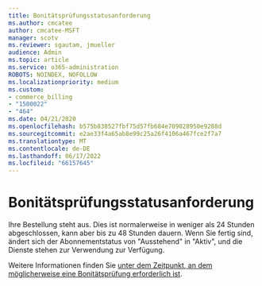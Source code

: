 ```yaml
---
title: Bonitätsprüfungsstatusanforderung
ms.author: cmcatee
author: cmcatee-MSFT
manager: scotv
ms.reviewer: sgautam, jmueller
audience: Admin
ms.topic: article
ms.service: o365-administration
ROBOTS: NOINDEX, NOFOLLOW
ms.localizationpriority: medium
ms.custom:
- commerce_billing
- "1500022"
- "464"
ms.date: 04/21/2020
ms.openlocfilehash: b575b838527fbf75d57fb684e709028950e9288d
ms.sourcegitcommit: e2ae33f4a65ab8e99c25a26f4106a467fce2f7a7
ms.translationtype: MT
ms.contentlocale: de-DE
ms.lasthandoff: 06/17/2022
ms.locfileid: "66157645"
---
```

# <a name="credit-check-status-request"></a>Bonitätsprüfungsstatusanforderung

Ihre Bestellung steht aus. Dies ist normalerweise in weniger als 24 Stunden abgeschlossen, kann aber bis zu 48 Stunden dauern. Wenn Sie fertig sind, ändert sich der Abonnementstatus von "Ausstehend" in "Aktiv", und die Dienste stehen zur Verwendung zur Verfügung.

Weitere Informationen finden Sie [unter dem Zeitpunkt, an dem möglicherweise eine Bonitätsprüfung erforderlich ist](https://docs.microsoft.com/microsoft-365/commerce/billing-and-payments/pay-for-your-subscription#pay-by-invoice-check-or-eft).
